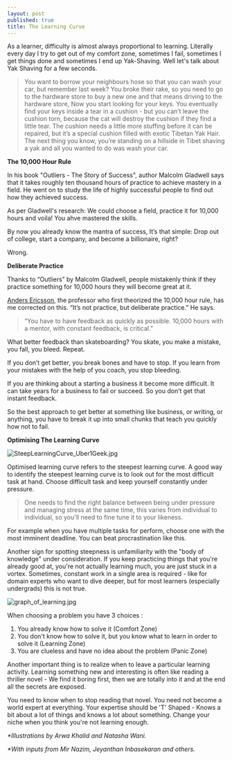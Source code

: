 ```yaml
---
layout: post
published: true
title: The Learning Curve
---
```


As a learner, difficulty is almost always proportional to learning.
Literally every day I try to get out of my comfort zone, sometimes I fail, sometimes I get things done and sometimes I end up Yak-Shaving. 
Well let's talk about Yak Shaving for a few seconds.

> You want to borrow your neighbours hose so that you can wash your car, but remember last week? You broke their rake, so you need to go to the hardware store to buy a new one and that means driving to the hardware store, Now you start looking for your keys. You eventually find your keys inside a tear in a cushion - but you can’t leave the cushion torn, because the cat will destroy the cushion if they find a little tear. The cushion needs a little more stuffing before it can be repaired, but it’s a special cushion filled with exotic Tibetan Yak Hair.
The next thing you know, you’re standing on a hillside in Tibet shaving a yak and all you wanted to do was wash your car.


**The 10,000 Hour Rule**

In his book "Outliers - The Story of Success", author Malcolm Gladwell says that it takes roughly ten thousand hours of practice to achieve mastery in a field. He went on to study the life of highly successful people to find out how they achieved success.

As per Gladwell's research: We could choose a field, practice it for 10,000 hours and voila!
You ahve mastered the skills.

By now you already know the mantra of success, It’s that simple: Drop out of college, start a company, and become a billionaire, right? 

Wrong.

**Deliberate Practice**

Thanks to “Outliers” by Malcolm Gladwell, people mistakenly think if they practice something for 10,000 hours they will become great at it.

[Anders Ericsson](http://www.amazon.com/dp/0544456238/?tag=jamesaltuc-20), the professor who first theorized  the 10,000 hour rule, has me corrected  on this. “It’s not practice, but deliberate practice.” He says.

>“You have to have feedback as quickly as possible. 10,000 hours with a mentor, with constant feedback, is critical.”

What better feedback than skateboarding? You skate, you make a mistake, you fall, you bleed. Repeat.

If you don’t get better, you break bones and have to stop. If you learn from your mistakes with the help of you coach, you stop bleeding.

If you are thinking about a starting a business it become more difficult. It can take years for a business to fail or succeed. So you don’t get that instant feedback.

So the best approach to get better at something like business, or writing, or anything, you have to break it up into small chunks that teach you quickly how not to fail.

**Optimising The Learning Curve**

![SteepLearningCurve_Uber1Geek.jpg]({{site.baseurl}}/images/SteepLearningCurve_Uber1Geek.jpg)

Optimised learning curve refers to the steepest learning curve. 
A good way to identify the steepest learning curve is to look out for the most difficult task at hand. Choose difficult task and keep yourself constantly under pressure.

> One needs to find the right balance between being under pressure and managing stress at the same time, this varies from individual to individual, so you'll need to fine tune it to your likeness.

For example when you have multiple tasks for perform, choose one with the most imminent deadline. You can beat procrastination like this.

Another sign for spotting steepness is unfamiliarity with the "body of knowledge" under consideration. If you keep practicing things that you're already good at, you're not actually learning much, you are just stuck in a vortex. Sometimes, constant work in a single area is required - like for domain experts who want to dive deeper, but for most learners (especially undergrads) this is not true. 

![graph_of_learning.jpg]({{site.baseurl}}/images/graph_of_learning.jpg)



When choosing a problem you have 3 choices :

1. You already know how to solve it (Comfort Zone)
2. You don't know how to solve it, but you know what to learn in order to solve it (Learning Zone)
3. You are clueless and have no idea about the problem (Panic Zone)


Another important thing is to realize when to leave a particular learning activity. Learning something new and interesting is often like reading a thriller novel - We find it boring first, then we are totally into it and at the end all the secrets are exposed. 

You need to know when to stop reading that novel. You need not become a world expert at everything. Your expertise should be 'T' Shaped - Knows a bit about a lot of things and knows a lot about something. Change your niche when you think you're not learning enough.




_*Illustrations by Arwa Khalid and Natasha Wani._

_*With inputs from Mir Nazim, Jeyanthan Inbasekaran and others._
